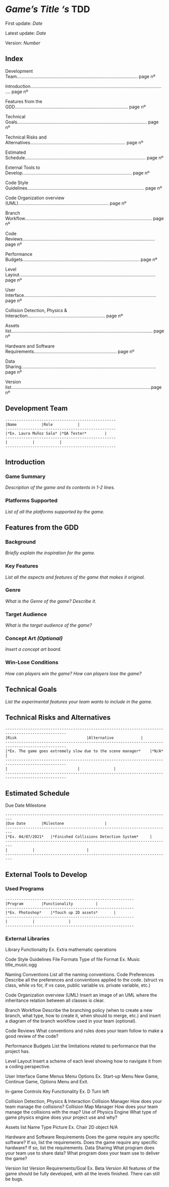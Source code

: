 # *Game’s Title ‘s* TDD


First update: *Date*

Latest update: *Date*

Version: *Number*


## Index

Development Team………………………………………………………………………………….. page nº

Introduction………………………………………………………………………….…………………. page nº
	
Features from the GDD……………………………………………………….……………………. page nº

Technical Goals…………………………………………………………………………………….….. page nº

Technical Risks and Alternatives………………………………………………………………… page nº

Estimated Schedule…………………………………………………………………………….……. page nº

External Tools to Develop………………………………………………………………….………. page nº

Code Style Guidelines.………………………………………………….…………………………… page nº

Code Organization overview (UML)………………………….…………………………………. page nº

Branch Workflow………………………………………………….…………………………………… page nº

Code Reviews………………………………………………………………………………………….. page nº

Performance Budgets…………………………………………….…………………………………. page nº

Level Layout……………………………………………………….……………………………………. page nº

User Interface…………………………………………………….……………………………………. page nº

Collision Detection, Physics & Interaction…….……………………………………………… page nº

Assets list…………………………………………………………………………………………….….. page nº

Hardware and Software Requirements………………………………………………….……. page nº

Data Sharing…………………………………………………………………………………….……… page nº

Version list…………………………………………….………………………………………………….page nº


## Development Team

```
-------------------------------------------------
|Name			|Role			|
-------------------------------------------------
|*Ex. Laura Muñoz Sala*	|*QA Tester*		|
-------------------------------------------------
|			|			|
-------------------------------------------------
```


## Introduction

### Game Summary

*Description of the game and its contents in 1-2 lines.*

### Platforms Supported

*List of all the platforms supported by the game.*


## Features from the GDD 

### Background

*Briefly explain the inspiration for the game.*

### Key Features

*List all the aspects and features of the game that makes it original.*

### Genre

*What is the Genre of the game? Describe it.*

### Target Audience

*What is the target audience of the game?*

### Concept Art *(Optional)*

*Insert a concept art board.*

### Win-Lose Conditions

*How can players win the game?
How can players lose the game?*


## Technical Goals

*List the experimental features your team wants to include in the game.*


## Technical Risks and Alternatives

```	
-------------------------------------------------------------------------------------------------
|Risk								|Alternative			|
-------------------------------------------------------------------------------------------------
|*Ex. The game goes extremely slow due to the scene manager*	|*N/A*				|
-------------------------------------------------------------------------------------------------
|								|				|
-------------------------------------------------------------------------------------------------
```


## Estimated Schedule
Due Date	Milestone
	
```
-------------------------------------------------------------------------
|Due Date		|Milestone					|
-------------------------------------------------------------------------
|*Ex. 04/07/2021*	|*Finished Collisions Detection System*		|
-------------------------------------------------------------------------
|			|						|
-------------------------------------------------------------------------
```


## External Tools to Develop

### Used Programs

```
---------------------------------------------------------
|Program		|Functionality			|
---------------------------------------------------------
|*Ex. Photoshop*	|*Touch up 2D assets*		|
---------------------------------------------------------
|			|				|
---------------------------------------------------------
```	
	

### External Libraries
Library	Functionality
Ex. <cmath>	Extra mathematic operations
	
	
	
	

Code Style Guidelines 
File Formats
Type of file	Format
Ex. Music	title_music.ogg
	
	
	
	

Naming Conventions
List all the naming conventions.
Code Preferences
Describe all the preferences and conventions applied to the code. (struct vs class, while vs for, if vs case, public variable vs. private variable, etc.)

Code Organization overview (UML)
Insert an image of an UML where the inheritance relation between all classes is clear.

Branch Workflow
Describe the branching policy (when to create a new branch, what type, how to create it, when should to merge, etc.) and insert a diagram of the branch workflow used in your team (optional).

Code Reviews
What conventions and rules does your team follow to make a good review of the code?

Performance Budgets
List the limitations related to performance that the project has. 

Level Layout
Insert a scheme of each level showing how to navigate it from a coding perspective.

User Interface 
Game Menus
Menu	Options
Ex. Start-up Menu	New Game, Continue Game, Options Menu and Exit.
	
	
	

In-game Controls
Key	Functionality
Ex. D	Turn left
	
	
	


Collision Detection, Physics & Interaction
Collision Manager
How does your team manage the collisions?
Collision Map Manager
How does your team manage the collisions with the map?
Use of Physics Engine
What type of game physics engine does your project use and why?

Assets list
Name	Type	Picture
Ex. Chair	2D object	N/A
		
		
		


Hardware and Software Requirements
Does the game require any specific software? If so, list the requirements.
Does the game require any specific hardware? If so, list the requirements.
Data Sharing
What program does your team use to share data?
What program does your team use to deliver the game?

Version list
Version	Requirements/Goal
Ex. Beta Version	All features of the game should be fully developed, with all the levels finished. There can still be bugs.
	
	
	
